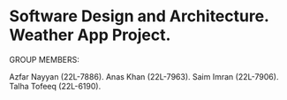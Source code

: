 # Software Design and Architecture. Weather App Project.

GROUP MEMBERS: 

Azfar Nayyan (22L-7886).
Anas Khan (22L-7963).
Saim Imran (22L-7906).
Talha Tofeeq (22L-6190).
